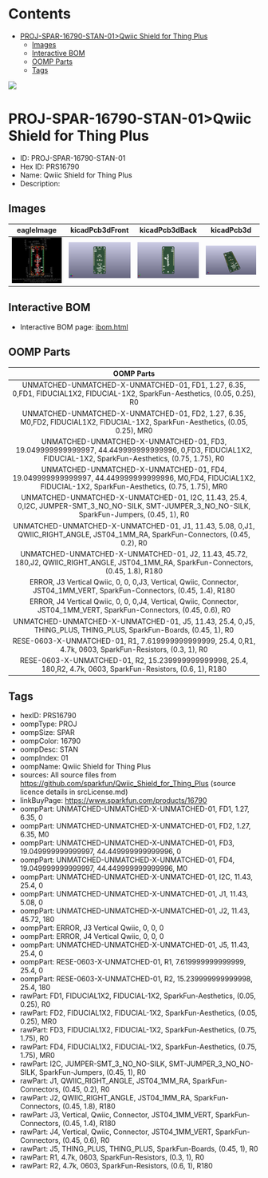 



Contents
========

* [PROJ-SPAR-16790-STAN-01>Qwiic Shield for Thing Plus](#proj-spar-16790-stan-01qwiic-shield-for-thing-plus)
	* [Images](#images)
	* [Interactive BOM](#interactive-bom)
	* [OOMP Parts](#oomp-parts)
	* [Tags](#tags)
  
![][im]
# PROJ-SPAR-16790-STAN-01>Qwiic Shield for Thing Plus

- ID: PROJ-SPAR-16790-STAN-01
- Hex ID: PRS16790
- Name: Qwiic Shield for Thing Plus
- Description: 

## Images
  
  

|eagleImage|kicadPcb3dFront|kicadPcb3dBack|kicadPcb3d|
| :---: | :---: | :---: | :---: |
|[![eagleImage](eagleImage_140.png)](eagleImage_600.png)|[![kicadPcb3dFront](kicadPcb3dFront_140.png)](kicadPcb3dFront_600.png)|[![kicadPcb3dBack](kicadPcb3dBack_140.png)](kicadPcb3dBack_600.png)|[![kicadPcb3d](kicadPcb3d_140.png)](kicadPcb3d_600.png)|

## Interactive BOM

- Interactive BOM page: [ibom.html](kicad/bom/ibom.html)

## OOMP Parts
  

|OOMP Parts|
| :---: |
|UNMATCHED-UNMATCHED-X-UNMATCHED-01, FD1, 1.27, 6.35, 0,FD1, FIDUCIAL1X2, FIDUCIAL-1X2, SparkFun-Aesthetics, (0.05, 0.25), R0|
|UNMATCHED-UNMATCHED-X-UNMATCHED-01, FD2, 1.27, 6.35, M0,FD2, FIDUCIAL1X2, FIDUCIAL-1X2, SparkFun-Aesthetics, (0.05, 0.25), MR0|
|UNMATCHED-UNMATCHED-X-UNMATCHED-01, FD3, 19.049999999999997, 44.449999999999996, 0,FD3, FIDUCIAL1X2, FIDUCIAL-1X2, SparkFun-Aesthetics, (0.75, 1.75), R0|
|UNMATCHED-UNMATCHED-X-UNMATCHED-01, FD4, 19.049999999999997, 44.449999999999996, M0,FD4, FIDUCIAL1X2, FIDUCIAL-1X2, SparkFun-Aesthetics, (0.75, 1.75), MR0|
|UNMATCHED-UNMATCHED-X-UNMATCHED-01, I2C, 11.43, 25.4, 0,I2C, JUMPER-SMT_3_NO_NO-SILK, SMT-JUMPER_3_NO_NO-SILK, SparkFun-Jumpers, (0.45, 1), R0|
|UNMATCHED-UNMATCHED-X-UNMATCHED-01, J1, 11.43, 5.08, 0,J1, QWIIC_RIGHT_ANGLE, JST04_1MM_RA, SparkFun-Connectors, (0.45, 0.2), R0|
|UNMATCHED-UNMATCHED-X-UNMATCHED-01, J2, 11.43, 45.72, 180,J2, QWIIC_RIGHT_ANGLE, JST04_1MM_RA, SparkFun-Connectors, (0.45, 1.8), R180|
|ERROR, J3 Vertical Qwiic, 0, 0, 0,J3, Vertical, Qwiic, Connector, JST04_1MM_VERT, SparkFun-Connectors, (0.45, 1.4), R180|
|ERROR, J4 Vertical Qwiic, 0, 0, 0,J4, Vertical, Qwiic, Connector, JST04_1MM_VERT, SparkFun-Connectors, (0.45, 0.6), R0|
|UNMATCHED-UNMATCHED-X-UNMATCHED-01, J5, 11.43, 25.4, 0,J5, THING_PLUS, THING_PLUS, SparkFun-Boards, (0.45, 1), R0|
|RESE-0603-X-UNMATCHED-01, R1, 7.619999999999999, 25.4, 0,R1, 4.7k, 0603, SparkFun-Resistors, (0.3, 1), R0|
|RESE-0603-X-UNMATCHED-01, R2, 15.239999999999998, 25.4, 180,R2, 4.7k, 0603, SparkFun-Resistors, (0.6, 1), R180|

## Tags

- hexID: PRS16790
- oompType: PROJ
- oompSize: SPAR
- oompColor: 16790
- oompDesc: STAN
- oompIndex: 01
- oompName: Qwiic Shield for Thing Plus
- sources: All source files from https://github.com/sparkfun/Qwiic_Shield_for_Thing_Plus (source licence details in srcLicense.md)
- linkBuyPage: https://www.sparkfun.com/products/16790
- oompPart: UNMATCHED-UNMATCHED-X-UNMATCHED-01, FD1, 1.27, 6.35, 0
- oompPart: UNMATCHED-UNMATCHED-X-UNMATCHED-01, FD2, 1.27, 6.35, M0
- oompPart: UNMATCHED-UNMATCHED-X-UNMATCHED-01, FD3, 19.049999999999997, 44.449999999999996, 0
- oompPart: UNMATCHED-UNMATCHED-X-UNMATCHED-01, FD4, 19.049999999999997, 44.449999999999996, M0
- oompPart: UNMATCHED-UNMATCHED-X-UNMATCHED-01, I2C, 11.43, 25.4, 0
- oompPart: UNMATCHED-UNMATCHED-X-UNMATCHED-01, J1, 11.43, 5.08, 0
- oompPart: UNMATCHED-UNMATCHED-X-UNMATCHED-01, J2, 11.43, 45.72, 180
- oompPart: ERROR, J3 Vertical Qwiic, 0, 0, 0
- oompPart: ERROR, J4 Vertical Qwiic, 0, 0, 0
- oompPart: UNMATCHED-UNMATCHED-X-UNMATCHED-01, J5, 11.43, 25.4, 0
- oompPart: RESE-0603-X-UNMATCHED-01, R1, 7.619999999999999, 25.4, 0
- oompPart: RESE-0603-X-UNMATCHED-01, R2, 15.239999999999998, 25.4, 180
- rawPart: FD1, FIDUCIAL1X2, FIDUCIAL-1X2, SparkFun-Aesthetics, (0.05, 0.25), R0
- rawPart: FD2, FIDUCIAL1X2, FIDUCIAL-1X2, SparkFun-Aesthetics, (0.05, 0.25), MR0
- rawPart: FD3, FIDUCIAL1X2, FIDUCIAL-1X2, SparkFun-Aesthetics, (0.75, 1.75), R0
- rawPart: FD4, FIDUCIAL1X2, FIDUCIAL-1X2, SparkFun-Aesthetics, (0.75, 1.75), MR0
- rawPart: I2C, JUMPER-SMT_3_NO_NO-SILK, SMT-JUMPER_3_NO_NO-SILK, SparkFun-Jumpers, (0.45, 1), R0
- rawPart: J1, QWIIC_RIGHT_ANGLE, JST04_1MM_RA, SparkFun-Connectors, (0.45, 0.2), R0
- rawPart: J2, QWIIC_RIGHT_ANGLE, JST04_1MM_RA, SparkFun-Connectors, (0.45, 1.8), R180
- rawPart: J3, Vertical, Qwiic, Connector, JST04_1MM_VERT, SparkFun-Connectors, (0.45, 1.4), R180
- rawPart: J4, Vertical, Qwiic, Connector, JST04_1MM_VERT, SparkFun-Connectors, (0.45, 0.6), R0
- rawPart: J5, THING_PLUS, THING_PLUS, SparkFun-Boards, (0.45, 1), R0
- rawPart: R1, 4.7k, 0603, SparkFun-Resistors, (0.3, 1), R0
- rawPart: R2, 4.7k, 0603, SparkFun-Resistors, (0.6, 1), R180



[im]: kicadPcb3d_450.png
